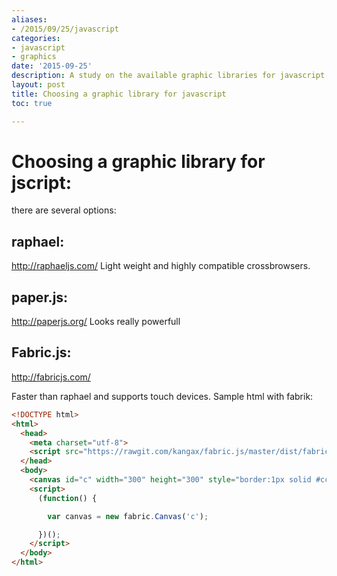 ```yaml
---
aliases:
- /2015/09/25/javascript
categories:
- javascript 
- graphics
date: '2015-09-25'
description: A study on the available graphic libraries for javascript
layout: post
title: Choosing a graphic library for javascript
toc: true

---
```


# Choosing a graphic library for jscript:

there are several options:

## raphael: 
http://raphaeljs.com/
Light weight and highly compatible crossbrowsers.

## paper.js:
http://paperjs.org/
Looks really powerfull

## Fabric.js:
http://fabricjs.com/

Faster than raphael and supports touch devices.
Sample html with fabrik:
```html
<!DOCTYPE html>
<html>
  <head>
    <meta charset="utf-8">
    <script src="https://rawgit.com/kangax/fabric.js/master/dist/fabric.js"></script>
  </head>
  <body>
    <canvas id="c" width="300" height="300" style="border:1px solid #ccc"></canvas>
    <script>
      (function() {

        var canvas = new fabric.Canvas('c');

      })();
    </script>
  </body>
</html>
```
